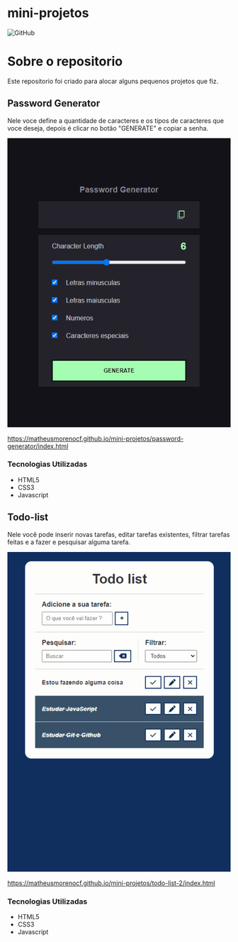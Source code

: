 # mini-projetos

![GitHub](https://img.shields.io/github/license/matheusmorenocf/mini-projetos?style=plastic)

# Sobre o repositorio

Este repositorio foi criado para alocar alguns pequenos projetos que fiz.

## Password Generator

Nele voce define a quantidade de caracteres e os tipos de caracteres que voce deseja, depois é clicar no botão "GENERATE" e copiar a senha.

![Password Generator](https://github.com/matheusmorenocf/mini-projetos/blob/main/assets/password-generador.gif)

https://matheusmorenocf.github.io/mini-projetos/password-generator/index.html

### Tecnologias Utilizadas
- HTML5
- CSS3
- Javascript

## Todo-list

Nele você pode inserir novas tarefas, editar tarefas existentes, filtrar tarefas feitas e a fazer e pesquisar alguma tarefa.

![Password Generator](https://github.com/matheusmorenocf/mini-projetos/blob/main/assets/todo-list.gif)

https://matheusmorenocf.github.io/mini-projetos/todo-list-2/index.html

### Tecnologias Utilizadas
- HTML5
- CSS3
- Javascript